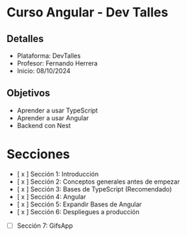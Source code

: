 # Curso Angular - Dev Talles

## Detalles

- Plataforma: DevTalles
- Profesor: Fernando Herrera
- Inicio: 08/10/2024

## Objetivos

- Aprender a usar TypeScript
- Aprender a usar Angular
- Backend con Nest

# Secciones

- [ x ] Sección 1: Introducción
- [ x ] Sección 2: Conceptos generales antes de empezar
- [ x ] Sección 3: Bases de TypeScript (Recomendado)
- [ x ] Sección 4: Angular
- [ x ] Sección 5: Expandir Bases de Angular
- [ x ] Sección 6: Despliegues a producción
- [ ] Sección 7: GifsApp
